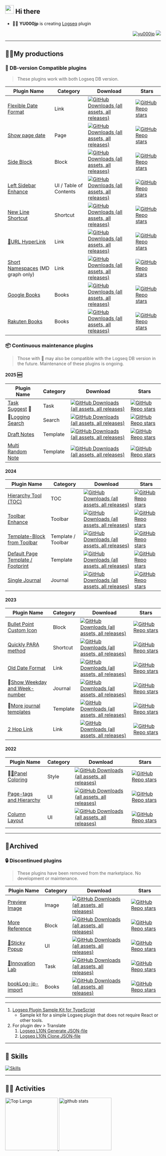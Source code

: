## <img src="https://media.giphy.com/media/hvRJCLFzcasrR4ia7z/giphy.gif" width="28"> Hi there

- 🧑‍💻 **YU000jp** is creating [Logseq](https://github.com/logseq) plugin

<div align="right">

<a href="#"><img src="https://komarev.com/ghpvc/?username=yu000jp&label=Profile%20views&color=0e75b6&style=flat" alt="yu000jp" /></a> <a href="https://www.buymeacoffee.com/yu000japan"><img src="https://img.buymeacoffee.com/button-api/?text=Buy me a pizza&emoji=🍕&slug=yu000japan&button_colour=FFDD00&font_colour=000000&font_family=Poppins&outline_colour=000000&coffee_colour=ffffff" /></a>
</div>

---

## 🏳️‍🌈My productions

### 📌 DB-version Compatible plugins
> These plugins work with both Logseq DB version.

| Plugin Name | Category | Download | Stars |
|-------------|----------|----------|-------|
| [Flexible Date Format](https://github.com/YU000jp/logseq-plugin-flex-date-format) | Link | [![GitHub Downloads (all assets, all releases)](https://img.shields.io/github/downloads/YU000jp/logseq-plugin-flex-date-format/total?style=for-the-badge&label=%20)](https://github.com/YU000jp/logseq-plugin-flex-date-format) | [![GitHub Repo stars](https://img.shields.io/github/stars/YU000jp/logseq-plugin-flex-date-format?style=for-the-badge&label=%20)](https://github.com/YU000jp/logseq-plugin-flex-date-format) |
| [Show page date](https://github.com/YU000jp/logseq-plugin-show-page-date) | Page | [![GitHub Downloads (all assets, all releases)](https://img.shields.io/github/downloads/YU000jp/logseq-plugin-show-page-date/total?style=for-the-badge&label=%20)](https://github.com/YU000jp/logseq-plugin-show-page-date) | [![GitHub Repo stars](https://img.shields.io/github/stars/YU000jp/logseq-plugin-show-page-date?style=for-the-badge&label=%20)](https://github.com/YU000jp/logseq-plugin-show-page-date) |
| [Side Block](https://github.com/YU000jp/logseq-plugin-side-block) | Block | [![GitHub Downloads (all assets, all releases)](https://img.shields.io/github/downloads/YU000jp/logseq-plugin-side-block/total?style=for-the-badge&label=%20)](https://github.com/YU000jp/logseq-plugin-side-block) | [![GitHub Repo stars](https://img.shields.io/github/stars/YU000jp/logseq-plugin-side-block?style=for-the-badge&label=%20)](https://github.com/YU000jp/logseq-plugin-side-block) |
| [Left Sidebar Enhance](https://github.com/YU000jp/logseq-plugin-left-sidebar-enhance) | UI / Table of Contents | [![GitHub Downloads (all assets, all releases)](https://img.shields.io/github/downloads/YU000jp/logseq-plugin-left-sidebar-enhance/total?style=for-the-badge&label=%20)](https://github.com/YU000jp/logseq-plugin-left-sidebar-enhance) | [![GitHub Repo stars](https://img.shields.io/github/stars/YU000jp/logseq-plugin-left-sidebar-enhance?style=for-the-badge&label=%20)](https://github.com/YU000jp/logseq-plugin-left-sidebar-enhance) |
| [New Line Shortcut](https://github.com/YU000jp/logseq-plugin-blank-line) | Shortcut | [![GitHub Downloads (all assets, all releases)](https://img.shields.io/github/downloads/YU000jp/logseq-plugin-blank-line/total?style=for-the-badge&label=%20)](https://github.com/YU000jp/logseq-plugin-blank-line) | [![GitHub Repo stars](https://img.shields.io/github/stars/YU000jp/logseq-plugin-blank-line?style=for-the-badge&label=%20)](https://github.com/YU000jp/logseq-plugin-blank-line) |
| [🔗URL HyperLink](https://github.com/YU000jp/logseq-plugin-confirmation-hyperlink) | Link | [![GitHub Downloads (all assets, all releases)](https://img.shields.io/github/downloads/YU000jp/logseq-plugin-confirmation-hyperlink/total?style=for-the-badge&label=%20)](https://github.com/YU000jp/logseq-plugin-confirmation-hyperlink) | [![GitHub Repo stars](https://img.shields.io/github/stars/YU000jp/logseq-plugin-confirmation-hyperlink?style=for-the-badge&label=%20)](https://github.com/YU000jp/logseq-plugin-confirmation-hyperlink) |
| [Short Namespaces](https://github.com/YU000jp/logseq-plugin-short-namespaces) (MD graph only) | Link | [![GitHub Downloads (all assets, all releases)](https://img.shields.io/github/downloads/YU000jp/logseq-plugin-short-namespaces/total?style=for-the-badge&label=%20)](https://github.com/YU000jp/logseq-plugin-short-namespaces) | [![GitHub Repo stars](https://img.shields.io/github/stars/YU000jp/logseq-plugin-short-namespaces?style=for-the-badge&label=%20)](https://github.com/YU000jp/logseq-plugin-short-namespaces) |
| [Google Books](https://github.com/YU000jp/logseq-plugin-google-books) | Books | [![GitHub Downloads (all assets, all releases)](https://img.shields.io/github/downloads/YU000jp/logseq-plugin-google-books/total?style=for-the-badge&label=%20)](https://github.com/YU000jp/logseq-plugin-google-books) | [![GitHub Repo stars](https://img.shields.io/github/stars/YU000jp/logseq-plugin-google-books?style=for-the-badge&label=%20)](https://github.com/YU000jp/logseq-plugin-google-books) |
| [Rakuten Books](https://github.com/YU000jp/logseq-plugin-rakuten-books) | Books | [![GitHub Downloads (all assets, all releases)](https://img.shields.io/github/downloads/YU000jp/logseq-plugin-rakuten-books/total?style=for-the-badge&label=%20)](https://github.com/YU000jp/logseq-plugin-rakuten-books) | [![GitHub Repo stars](https://img.shields.io/github/stars/YU000jp/logseq-plugin-rakuten-books?style=for-the-badge&label=%20)](https://github.com/YU000jp/logseq-plugin-rakuten-books) |


### 📦 Continuous maintenance plugins
> Those with 🔘 may also be compatible with the Logseq DB version in the future. Maintenance of these plugins is ongoing.

#### 2025 🆕
| Plugin Name | Category | Download | Stars |
|-------------|----------|----------|-------|
| [Task Suggest](https://github.com/YU000jp/logseq-plugin-task-suggest) 🚧 | Task | [![GitHub Downloads (all assets, all releases)](https://img.shields.io/github/downloads/YU000jp/logseq-plugin-task-suggest/total?style=for-the-badge&label=%20)](https://github.com/YU000jp/logseq-plugin-task-suggest) | [![GitHub Repo stars](https://img.shields.io/github/stars/YU000jp/logseq-plugin-task-suggest?style=for-the-badge&label=%20)](https://github.com/YU000jp/logseq-plugin-task-suggest) |
| 🔘[Logging Search](https://github.com/YU000jp/logseq-plugin-logging-search) | Search | [![GitHub Downloads (all assets, all releases)](https://img.shields.io/github/downloads/YU000jp/logseq-plugin-logging-search/total?style=for-the-badge&label=%20)](https://github.com/YU000jp/logseq-plugin-logging-search) | [![GitHub Repo stars](https://img.shields.io/github/stars/YU000jp/logseq-plugin-logging-search?style=for-the-badge&label=%20)](https://github.com/YU000jp/logseq-plugin-logging-search) |
| [Draft Notes](https://github.com/YU000jp/logseq-plugin-draft-notes) | Template | [![GitHub Downloads (all assets, all releases)](https://img.shields.io/github/downloads/YU000jp/logseq-plugin-draft-notes/total?style=for-the-badge&label=%20)](https://github.com/YU000jp/logseq-plugin-draft-notes) | [![GitHub Repo stars](https://img.shields.io/github/stars/YU000jp/logseq-plugin-draft-notes?style=for-the-badge&label=%20)](https://github.com/YU000jp/logseq-plugin-draft-notes) |
| [Multi Random Note](https://github.com/YU000jp/logseq-plugin-multi-random-note) | Template | [![GitHub Downloads (all assets, all releases)](https://img.shields.io/github/downloads/YU000jp/logseq-plugin-multi-random-note/total?style=for-the-badge&label=%20)](https://github.com/YU000jp/logseq-plugin-multi-random-note) | [![GitHub Repo stars](https://img.shields.io/github/stars/YU000jp/logseq-plugin-multi-random-note?style=for-the-badge&label=%20)](https://github.com/YU000jp/logseq-plugin-multi-random-note) |

#### 2024
| Plugin Name | Category | Download | Stars |
|-------------|----------|----------|-------|
| [Hierarchy Tool (TOC)](https://github.com/YU000jp/logseq-plugin-hierarchy-tool) | TOC | [![GitHub Downloads (all assets, all releases)](https://img.shields.io/github/downloads/YU000jp/logseq-plugin-hierarchy-tool/total?style=for-the-badge&label=%20)](https://github.com/YU000jp/logseq-plugin-hierarchy-tool) | [![GitHub Repo stars](https://img.shields.io/github/stars/YU000jp/logseq-plugin-hierarchy-tool?style=for-the-badge&label=%20)](https://github.com/YU000jp/logseq-plugin-hierarchy-tool) |
| [Toolbar Enhance](https://github.com/YU000jp/logseq-plugin-toolbar-enhance) | Toolbar | [![GitHub Downloads (all assets, all releases)](https://img.shields.io/github/downloads/YU000jp/logseq-plugin-toolbar-enhance/total?style=for-the-badge&label=%20)](https://github.com/YU000jp/logseq-plugin-toolbar-enhance) | [![GitHub Repo stars](https://img.shields.io/github/stars/YU000jp/logseq-plugin-toolbar-enhance?style=for-the-badge&label=%20)](https://github.com/YU000jp/logseq-plugin-toolbar-enhance) |
| [Template-Block from Toolbar](https://github.com/YU000jp/logseq-plugin-template-block-from-toolbar) | Template / Toolbar | [![GitHub Downloads (all assets, all releases)](https://img.shields.io/github/downloads/YU000jp/logseq-plugin-template-block-from-toolbar/total?style=for-the-badge&label=%20)](https://github.com/YU000jp/logseq-plugin-template-block-from-toolbar) | [![GitHub Repo stars](https://img.shields.io/github/stars/YU000jp/logseq-plugin-template-block-from-toolbar?style=for-the-badge&label=%20)](https://github.com/YU000jp/logseq-plugin-template-block-from-toolbar) |
| [Default Page Template / Footprint](https://github.com/YU000jp/logseq-plugin-default-template) | Template | [![GitHub Downloads (all assets, all releases)](https://img.shields.io/github/downloads/YU000jp/logseq-plugin-default-template/total?style=for-the-badge&label=%20)](https://github.com/YU000jp/logseq-plugin-default-template) | [![GitHub Repo stars](https://img.shields.io/github/stars/YU000jp/logseq-plugin-default-template?style=for-the-badge&label=%20)](https://github.com/YU000jp/logseq-plugin-default-template) |
| [Single Journal](https://github.com/YU000jp/logseq-plugin-single-journal) | Journal | [![GitHub Downloads (all assets, all releases)](https://img.shields.io/github/downloads/YU000jp/logseq-plugin-single-journal/total?style=for-the-badge&label=%20)](https://github.com/YU000jp/logseq-plugin-single-journal) | [![GitHub Repo stars](https://img.shields.io/github/stars/YU000jp/logseq-plugin-single-journal?style=for-the-badge&label=%20)](https://github.com/YU000jp/logseq-plugin-single-journal) |

#### 2023
| Plugin Name | Category | Download | Stars |
|-------------|----------|----------|-------|
| [Bullet Point Custom Icon](https://github.com/YU000jp/logseq-plugin-bullet-point-custom-icon) | Block | [![GitHub Downloads (all assets, all releases)](https://img.shields.io/github/downloads/YU000jp/logseq-plugin-bullet-point-custom-icon/total?style=for-the-badge&label=%20)](https://github.com/YU000jp/logseq-plugin-bullet-point-custom-icon) | [![GitHub Repo stars](https://img.shields.io/github/stars/YU000jp/logseq-plugin-bullet-point-custom-icon?style=for-the-badge&label=%20)](https://github.com/YU000jp/logseq-plugin-bullet-point-custom-icon) |
| [Quickly PARA method](https://github.com/YU000jp/logseq-plugin-quickly-para-method) | Shortcut | [![GitHub Downloads (all assets, all releases)](https://img.shields.io/github/downloads/YU000jp/logseq-plugin-quickly-para-method/total?style=for-the-badge&label=%20)](https://github.com/YU000jp/logseq-plugin-quickly-para-method) | [![GitHub Repo stars](https://img.shields.io/github/stars/YU000jp/logseq-plugin-quickly-para-method?style=for-the-badge&label=%20)](https://github.com/YU000jp/logseq-plugin-quickly-para-method) |
| [Old Date Format](https://github.com/YU000jp/logseq-plugin-legacy-date-format) | Link | [![GitHub Downloads (all assets, all releases)](https://img.shields.io/github/downloads/YU000jp/logseq-plugin-legacy-date-format/total?style=for-the-badge&label=%20)](https://github.com/YU000jp/logseq-plugin-legacy-date-format) | [![GitHub Repo stars](https://img.shields.io/github/stars/YU000jp/logseq-plugin-legacy-date-format?style=for-the-badge&label=%20)](https://github.com/YU000jp/logseq-plugin-legacy-date-format) |
| 🔘[Show Weekday and Week-number](https://github.com/YU000jp/logseq-plugin-show-weekday-and-week-number) | Journal | [![GitHub Downloads (all assets, all releases)](https://img.shields.io/github/downloads/YU000jp/logseq-plugin-show-weekday-and-week-number/total?style=for-the-badge&label=%20)](https://github.com/YU000jp/logseq-plugin-show-weekday-and-week-number) | [![GitHub Repo stars](https://img.shields.io/github/stars/YU000jp/logseq-plugin-show-weekday-and-week-number?style=for-the-badge&label=%20)](https://github.com/YU000jp/logseq-plugin-show-weekday-and-week-number) |
| 🔘[More journal templates](https://github.com/YU000jp/logseq-plugin-weekdays-and-weekends) | Template | [![GitHub Downloads (all assets, all releases)](https://img.shields.io/github/downloads/YU000jp/logseq-plugin-weekdays-and-weekends/total?style=for-the-badge&label=%20)](https://github.com/YU000jp/logseq-plugin-weekdays-and-weekends) | [![GitHub Repo stars](https://img.shields.io/github/stars/YU000jp/logseq-plugin-weekdays-and-weekends?style=for-the-badge&label=%20)](https://github.com/YU000jp/logseq-plugin-weekdays-and-weekends) |
| [2 Hop Link](https://github.com/YU000jp/logseq-plugin-two-hop-link) | Link | [![GitHub Downloads (all assets, all releases)](https://img.shields.io/github/downloads/YU000jp/logseq-plugin-two-hop-link/total?style=for-the-badge&label=%20)](https://github.com/YU000jp/logseq-plugin-two-hop-link) | [![GitHub Repo stars](https://img.shields.io/github/stars/YU000jp/logseq-plugin-two-hop-link?style=for-the-badge&label=%20)](https://github.com/YU000jp/logseq-plugin-two-hop-link) |

#### 2022
| Plugin Name | Category | Download | Stars |
|-------------|----------|----------|-------|
| 🔘[🎨Panel Coloring](https://github.com/YU000jp/logseq-plugin-panel-coloring) | Style | [![GitHub Downloads (all assets, all releases)](https://img.shields.io/github/downloads/YU000jp/logseq-plugin-panel-coloring/total?style=for-the-badge&label=%20)](https://github.com/YU000jp/logseq-plugin-panel-coloring) | [![GitHub Repo stars](https://img.shields.io/github/stars/YU000jp/logseq-plugin-panel-coloring?style=for-the-badge&label=%20)](https://github.com/YU000jp/logseq-plugin-panel-coloring) |
| [Page-tags and Hierarchy](https://github.com/YU000jp/logseq-page-tags-and-hierarchy) | UI | [![GitHub Downloads (all assets, all releases)](https://img.shields.io/github/downloads/YU000jp/logseq-page-tags-and-hierarchy/total?style=for-the-badge&label=%20)](https://github.com/YU000jp/logseq-page-tags-and-hierarchy) | [![GitHub Repo stars](https://img.shields.io/github/stars/YU000jp/logseq-page-tags-and-hierarchy?style=for-the-badge&label=%20)](https://github.com/YU000jp/logseq-page-tags-and-hierarchy) |
| [Column Layout](https://github.com/YU000jp/Logseq-column-Layout) | UI | [![GitHub Downloads (all assets, all releases)](https://img.shields.io/github/downloads/YU000jp/Logseq-column-Layout/total?style=for-the-badge&label=%20)](https://github.com/YU000jp/Logseq-column-Layout) | [![GitHub Repo stars](https://img.shields.io/github/stars/YU000jp/Logseq-column-Layout?style=for-the-badge&label=%20)](https://github.com/YU000jp/Logseq-column-Layout) |


---

## 💼Archived

### 🔒 Discontinued plugins
> These plugins have been removed from the marketplace. No development or maintenance.

| Plugin Name | Category | Download | Stars |
|-------------|----------|----------|-------|
| [Preview Image](https://github.com/YU000jp/logseq-plugin-preview-image) | Image | [![GitHub Downloads (all assets, all releases)](https://img.shields.io/github/downloads/YU000jp/logseq-plugin-preview-image/total?style=for-the-badge&label=%20)](https://github.com/YU000jp/logseq-plugin-preview-image) | [![GitHub Repo stars](https://img.shields.io/github/stars/YU000jp/logseq-plugin-preview-image?style=for-the-badge&label=%20)](https://github.com/YU000jp/logseq-plugin-preview-image) |
| [More Reference](https://github.com/YU000jp/logseq-plugin-reference-guide) | Block | [![GitHub Downloads (all assets, all releases)](https://img.shields.io/github/downloads/YU000jp/logseq-plugin-reference-guide/total?style=for-the-badge&label=%20)](https://github.com/YU000jp/logseq-plugin-reference-guide) | [![GitHub Repo stars](https://img.shields.io/github/stars/YU000jp/logseq-plugin-reference-guide?style=for-the-badge&label=%20)](https://github.com/YU000jp/logseq-plugin-reference-guide) |
| [📍Sticky Popup](https://github.com/YU000jp/logseq-plugin-sticky-popup) | UI | [![GitHub Downloads (all assets, all releases)](https://img.shields.io/github/downloads/YU000jp/logseq-plugin-sticky-popup/total?style=for-the-badge&label=%20)](https://github.com/YU000jp/logseq-plugin-sticky-popup) | [![GitHub Repo stars](https://img.shields.io/github/stars/YU000jp/logseq-plugin-sticky-popup?style=for-the-badge&label=%20)](https://github.com/YU000jp/logseq-plugin-sticky-popup) |
| [🌱Innovation Lab](https://github.com/YU000jp/logseq-plugin-some-menu-extender) | Task | [![GitHub Downloads (all assets, all releases)](https://img.shields.io/github/downloads/YU000jp/logseq-plugin-some-menu-extender/total?style=for-the-badge&label=%20)](https://github.com/YU000jp/logseq-plugin-some-menu-extender) | [![GitHub Repo stars](https://img.shields.io/github/stars/YU000jp/logseq-plugin-some-menu-extender?style=for-the-badge&label=%20)](https://github.com/YU000jp/logseq-plugin-some-menu-extender) |
| [bookLog-jp-import](https://github.com/YU000jp/logseq-plugin-booklog-jp-import) | Books | [![GitHub Downloads (all assets, all releases)](https://img.shields.io/github/downloads/YU000jp/logseq-plugin-booklog-jp-import/total?style=for-the-badge&label=%20)](https://github.com/YU000jp/logseq-plugin-two-hop-link) | [![GitHub Repo stars](https://img.shields.io/github/stars/YU000jp/logseq-plugin-booklog-jp-import?style=for-the-badge&label=%20)](https://github.com/YU000jp/logseq-plugin-booklog-jp-import) |

---

1. [Logseq Plugin Sample Kit for TypeScript](https://github.com/YU000jp/logseq-plugin-sample-kit-typescript)
   - Sample kit for a simple Logseq plugin that does not require React or other tools.
1. For plugin dev > Translate
   1. [Logseq L10N Generate JSON-file](https://github.com/YU000jp/logseq-l10n-generate-json)
   1. [Logseq L10N Clone JSON-file](https://github.com/YU000jp/logseq-l10n-clone-json)

---

## 🌱 Skills

[![Skills](https://skillicons.dev/icons?theme=dark&perline=7&i=clojure,ts,js,css,html,perl,php)](#)

---

## 🏃‍♀️ Activities
<div align="left"> 
  <a href="#"><img alt="Top Langs" height="170px" src="https://github-readme-stats.vercel.app/api?username=YU000jp&theme=vue-dark&layout=compact" />
  <img alt="github stats" height="170px" src="https://github-readme-stats.vercel.app/api/top-langs/?username=YU000jp&theme=vue-dark&layout=compact" /></a>
</div>
